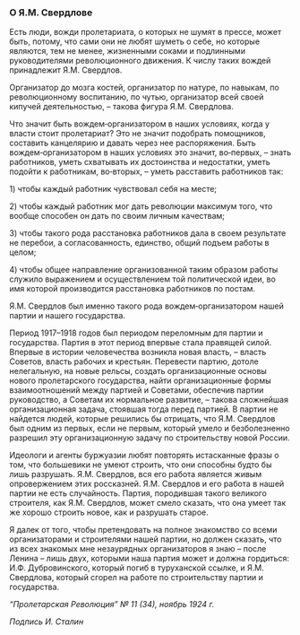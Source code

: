 ### О Я.М. Свердлове

Есть люди, вожди пролетариата, о которых не шумят в прессе, может быть, потому, что сами они не любят шуметь о себе, но которые являются, тем не менее, жизненными соками и подлинными руководителями революционного движения. К числу таких вождей принадлежит Я.М. Свердлов.

Организатор до мозга костей, организатор по натуре, по навыкам, по революционному воспитанию, по чутью, организатор всей своей кипучей деятельностью, – такова фигура Я.М. Свердлова.

Что значит быть вождем‑организатором в наших условиях, когда у власти стоит пролетариат? Это не значит подобрать помощников, составить канцелярию и давать через нее распоряжения. Быть вождем‑организатором в наших условиях это значит, во‑первых, – знать работников, уметь схватывать их достоинства и недостатки, уметь подойти к работникам, во‑вторых, – уметь расставить работников так:

1) чтобы каждый работник чувствовал себя на месте;

2) чтобы каждый работник мог дать революции максимум того, что вообще способен он дать по своим личным качествам;

3) чтобы такого рода расстановка работников дала в своем результате не перебои, а согласованность, единство, общий подъем работы в целом;

4) чтобы общее направление организованной таким образом работы служило выражением и осуществлением той политической идеи, во имя которой производится расстановка работников по постам.

Я.М. Свердлов был именно такого рода вождем‑организатором нашей партии и нашего государства.

Период 1917–1918 годов был периодом переломным для партии и государства. Партия в этот период впервые стала правящей силой. Впервые в истории человечества возникла новая власть, – власть Советов, власть рабочих и крестьян. Перевести партию, дотоле нелегальную, на новые рельсы, создать организационные основы нового пролетарского государства, найти организационные формы взаимоотношений между партией и Советами, обеспечив партии руководство, а Советам их нормальное развитие, – такова сложнейшая организационная задача, стоявшая тогда перед партией. В партии не найдется людей, которые решились бы отрицать, что Я.М. Свердлов был одним из первых, если не первым, который умело и безболезненно разрешил эту организационную задачу по строительству новой России.

Идеологи и агенты буржуазии любят повторять истасканные фразы о том, что большевики не умеют строить, что они способны будто бы лишь разрушать. Я.М. Свердлов, вся его работа является живым опровержением этих россказней. Я.М. Свердлов и его работа в нашей партии не есть случайность. Партия, породившая такого великого строителя, как Я.М. Свердлов, может смело сказать, что она умеет так же хорошо строить новое, как и разрушать старое.

Я далек от того, чтобы претендовать на полное знакомство со всеми организаторами и строителями нашей партии, но должен сказать, что из всех знакомых мне незаурядных организаторов я знаю – после Ленина – лишь двух, которыми наша партия может и должна гордиться: И.Ф. Дубровинского, который погиб в туруханской ссылке, и Я.М. Свердлова, который сгорел на работе по строительству партии и государства.

_“Пролетарская Революция” № 11 (34), ноябрь 1924 г._

_Подпись И. Сталин_